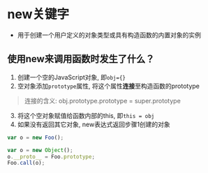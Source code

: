 # new关键字

- 用于创建一个用户定义的对象类型或具有构造函数的内置对象的实例

## 使用new来调用函数时发生了什么？

1. 创建一个空的JavaScript对象, 即`obj={}`
2. 空对象添加`prototype`属性, 将这个属性**连接**至构造函数的prototype
> 连接的含义: obj.prototype.prototype = super.prototype
3. 将这个空对象赋值给函数内部的this, 即`this = obj`
4. 如果没有返回其它对象, new表达式返回步骤1创建的对象


```js
var o = new Foo();
```

```js
var o = new Object();
o.__proto__ = Foo.prototype;
Foo.call(o);
````
